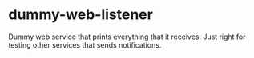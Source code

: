 # dummy-web-listener
Dummy web service that prints everything that it receives. 
Just right for testing other services that sends notifications.
